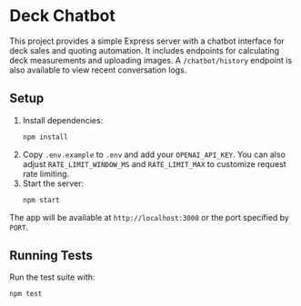 # Deck Chatbot

This project provides a simple Express server with a chatbot interface for deck sales and quoting automation. It includes endpoints for calculating deck measurements and uploading images. A `/chatbot/history` endpoint is also available to view recent conversation logs.

## Setup
1. Install dependencies:
   ```bash
   npm install
   ```
2. Copy `.env.example` to `.env` and add your `OPENAI_API_KEY`.
   You can also adjust `RATE_LIMIT_WINDOW_MS` and `RATE_LIMIT_MAX` to customize request rate limiting.
3. Start the server:
   ```bash
   npm start
   ```

The app will be available at `http://localhost:3000` or the port specified by `PORT`.

## Running Tests
Run the test suite with:
```bash
npm test
```
